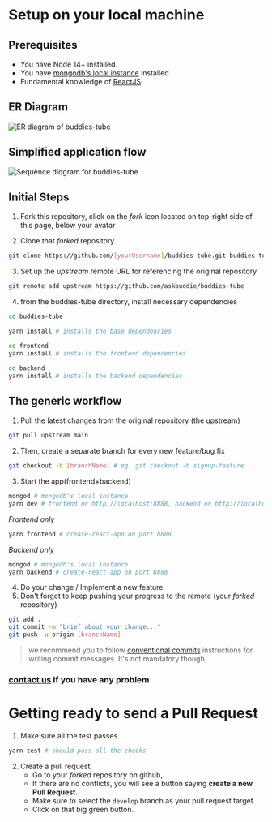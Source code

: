 # Setup on your local machine

## Prerequisites

- You have Node 14+ installed.
- You have [mongodb's local instance](https://docs.mongodb.com/guides/server/install/) installed
- Fundamental knowledge of [ReactJS](https://reactjs.org/).

## ER Diagram
![ER diagram of buddies-tube](https://user-images.githubusercontent.com/44515005/129190299-9d0ad362-91f3-47ea-aa0f-6e913962982d.png)

## Simplified application flow
![Sequence diqgram for buddies-tube](https://user-images.githubusercontent.com/44515005/129190411-4d762884-4c2d-4012-b20b-5b24a3bbd41c.png)


## Initial Steps

1. Fork this repository,
   click on the _fork_ icon located on top-right side of this page, below your avatar

2. Clone that _forked_ repository.

```bash
git clone https://github.com/[yourUsername]/buddies-tube.git buddies-tube
```

3. Set up the _upstream_ remote URL for referencing the original repository

```bash
git remote add upstream https://github.com/askbuddie/buddies-tube
```

4. from the buddies-tube directory, install necessary dependencies

```bash
cd buddies-tube
```

```bash
yarn install # installs the base dependencies
```

```bash
cd frontend
yarn install # installs the frontend dependencies
```

```bash
cd backend
yarn install # installs the backend dependencies
```

## The generic workflow

1. Pull the latest changes from the original repository (the upstream)

```bash
git pull upstream main
```

2. Then, create a separate branch for every new feature/bug fix

```bash
git checkout -b [branchName] # eg. git checkout -b signup-feature
```

3. Start the app(frontend+backend)

```bash
mongod # mongodb's local instance
yarn dev # frontend on http://localhost:8888, backend on http://localhost:3000
```

_Frontend only_

```bash
yarn frontend # create-react-app on port 8888
```

_Backend only_

```bash
mongod # mongodb's local instance
yarn backend # create-react-app on port 8888
```

4. Do your change / Implement a new feature
5. Don't forget to keep pushing your progress to the remote (your _forked_ repository)

```bash
git add .
git commit -m "brief about your change..."
git push -u origin [branchName]
```

> we recommend you to follow [conventional commits](https://www.conventionalcommits.org/en/v1.0.0/) instructions for writing commit messages. It's not mandatory though.

### [contact us](https://www.facebook.com/groups/askbuddie) if you have any problem

# Getting ready to send a Pull Request

1. Make sure all the test passes.

```bash
yarn test # should pass all the checks
```

2. Create a pull request,
   - Go to your _forked_ repository on github,
   - If there are no conflicts, you will see a button saying **create a new Pull Request**.
   - Make sure to select the `develop` branch as your pull request target.
   - Click on that big green button.

